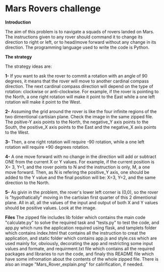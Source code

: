# Mars Rovers challenge
**Introduction**

The aim of this problem is to navigate a squads of rovers landed on Mars. The instructions given to any rover should command it to change its direction to right or left, or to head/move forward without any change in its direction. The programming language used to write the code is Python. 



**The strategy**

The strategy ideas are:

**1-** If you want to ask the rover to commit a rotation with an angle of 90 degrees, it means that the rover will move to another cardinal compass direction. The next cardinal compass direction will depend on the type of rotation: clockwise or anti-clockwise. For example, if the rover is pointing to the North, a one right rotation will make it point to the East while a one left rotation will make it point to the West. 
                 
**2-** Assuming the grid around the rover is like the four infinite regions of the two dimentional cartisian plane. Check the image in the same zipped file. The psitive-Y axis points to the North, the negative_Y axis points to the South, the positive_X axis points to the East and the negative_X axis points to the West. 


**3-** Then, a one right rotation will require -90 rotation, while a one left rotation will require +90 degrees rotation. 

**4-** A one move forward with no change in the direction will add or subtract ONE from the current X or Y values. For example, if the current position is X= 3, Y=1, and the rover points to N and the instruction is only, M, a one move forward. Then, as N is refering the positive_Y axis, one should be added to the Y value and the final position will be: X=3, Y=2, and the same direction to the North.

**5-** As givin in the problem, the rover's lower left corner is (0,0), so the rover is "hypothatically" moving in the cartisian first quarter of this 2 dimentional plane. All in all, all the values of the input and output of both X and Y values should be positive values. Look at the image. 

 
 
 
 
 **Files**
 The zipped file includes lib folder which contains the main code "calculate.py" to solve the required task and "tests.py" to test the code, and app.py which runs the application required using flask, and tamplets folder which contains index.html that contains all the instruction to creat the application, and static folder which contains app.js and style.css which are used mainly for, obviously, decorating the app and restricting some input values and formate, and requirment.txt file which contains all the required packages and libraries to run the code, and finaly this README file which have some infromation about the contents of the whole zipped file. There is also an image "Mars_Rover_explain.png" for calirification, if needed.


